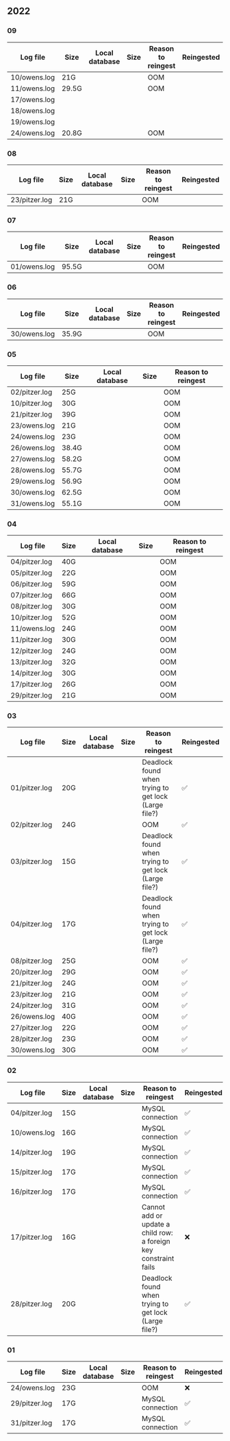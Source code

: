 ## 2022
### 09
| Log file | Size | Local database | Size | Reason to reingest | Reingested |
| -------- | ---- | -------------- | ---- | ------------------ | ---------- |
| 10/owens.log | 21G | | | OOM | |
| 11/owens.log | 29.5G | | | OOM |
| 17/owens.log | 
| 18/owens.log |
| 19/owens.log | 
| 24/owens.log | 20.8G | | | OOM |


### 08
| Log file | Size | Local database | Size | Reason to reingest | Reingested |
| -------- | ---- | -------------- | ---- | ------------------ | ---------- |
| 23/pitzer.log | 21G | | | OOM | |

### 07
| Log file | Size | Local database | Size | Reason to reingest | Reingested |
| -------- | ---- | -------------- | ---- | ------------------ | ---------- |
| 01/owens.log | 95.5G | | | OOM | |


### 06
| Log file | Size | Local database | Size | Reason to reingest | Reingested |
| -------- | ---- | -------------- | ---- | ------------------ | ---------- |
| 30/owens.log | 35.9G | | | OOM | |

### 05
| Log file | Size | Local database | Size | Reason to reingest |
| -------- | ---- | -------------- | ---- | ------------------ |
| 02/pitzer.log | 25G | | | OOM |
| 10/pitzer.log | 30G | | | OOM |
| 21/pitzer.log | 39G | | | OOM |
| 23/owens.log | 21G | | | OOM |
| 24/owens.log | 23G | | | OOM |
| 26/owens.log | 38.4G | | | OOM |
| 27/owens.log | 58.2G | | | OOM |
| 28/owens.log | 55.7G | | | OOM |
| 29/owens.log | 56.9G | | | OOM |
| 30/owens.log | 62.5G | | | OOM |
| 31/owens.log | 55.1G | | | OOM |

### 04
| Log file | Size | Local database | Size | Reason to reingest |
| -------- | ---- | -------------- | ---- | ------------------ |
| 04/pitzer.log | 40G | | | OOM |
| 05/pitzer.log | 22G | | | OOM |
| 06/pitzer.log | 59G | | | OOM |
| 07/pitzer.log | 66G | | | OOM |
| 08/pitzer.log | 30G | | | OOM |
| 10/pitzer.log | 52G | | | OOM |
| 11/owens.log | 24G | | | OOM |
| 11/pitzer.log | 30G | | | OOM |
| 12/pitzer.log | 24G | | | OOM |
| 13/pitzer.log | 32G | | | OOM |
| 14/pitzer.log | 30G | | | OOM |
| 17/pitzer.log | 26G | | | OOM |
| 29/pitzer.log | 21G | | | OOM |

### 03
| Log file | Size | Local database | Size | Reason to reingest | Reingested | 
| -------- | ---- | -------------- | ---- | ------------------ | ---------- |
| 01/pitzer.log | 20G | | | Deadlock found when trying to get lock (Large file?) | :white_check_mark: |
| 02/pitzer.log | 24G | | | OOM | :white_check_mark: |
| 03/pitzer.log | 15G | | | Deadlock found when trying to get lock (Large file?) | :white_check_mark: |
| 04/pitzer.log | 17G | | | Deadlock found when trying to get lock (Large file?) | :white_check_mark: |
| 08/pitzer.log | 25G | | | OOM | :white_check_mark: |
| 20/pitzer.log | 29G | | | OOM | :white_check_mark: |
| 21/pitzer.log | 24G | | | OOM | :white_check_mark: |
| 23/pitzer.log | 21G | | | OOM | :white_check_mark: |
| 24/pitzer.log | 31G | | | OOM | :white_check_mark: |
| 26/owens.log | 40G | | | OOM | :white_check_mark: |
| 27/pitzer.log | 22G | | | OOM | :white_check_mark: |
| 28/pitzer.log | 23G | | | OOM | :white_check_mark: |
| 30/owens.log | 30G | | | OOM | :white_check_mark: |

### 02
| Log file | Size | Local database | Size | Reason to reingest | Reingested |
| -------- | ---- | -------------- | ---- | ------------------ | ---------- |
| 04/pitzer.log | 15G | | | MySQL connection | :white_check_mark: |
| 10/owens.log | 16G | | | MySQL connection | :white_check_mark: |
| 14/pitzer.log | 19G | | | MySQL connection | :white_check_mark: |
| 15/pitzer.log | 17G | | | MySQL connection | :white_check_mark: |
| 16/pitzer.log | 17G | | | MySQL connection | :white_check_mark: |
| 17/pitzer.log | 16G | | | Cannot add or update a child row: a foreign key constraint fails | :x: |
| 28/pitzer.log | 20G | | | Deadlock found when trying to get lock (Large file?) | :white_check_mark: |

### 01
| Log file | Size | Local database | Size | Reason to reingest | Reingested |
| -------- | ---- | -------------- | ---- | ------------------ | ---------- |
| 24/owens.log | 23G | | | OOM | :x: |
| 29/pitzer.log | 17G | | | MySQL connection | :white_check_mark: |
| 31/pitzer.log | 17G | | | MySQL connection | :white_check_mark: |
